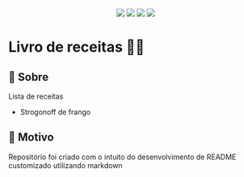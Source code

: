 <h3 align="center">
  <img src="https://img.shields.io/github/repo-size/kaiquegh/lista-receitas?style=plastic">
  <img src="https://img.shields.io/badge/made%20by-kaiquegh-green?style=plastic">
  <img src="https://img.shields.io/github/last-commit/kaiquegh/lista-receitas?style=plastic">
  <img src="https://img.shields.io/github/license/srsantosdev/kingcook?style=plastic">
</h3>

# Livro de receitas :man_cook:

<h2 id="about">🔎 Sobre</h2>
Lista de receitas

 - Strogonoff de frango


<h2 id="reason">🎯 Motivo</h2>

Repositório foi criado com o intuito do desenvolvimento de README customizado utilizando markdown




